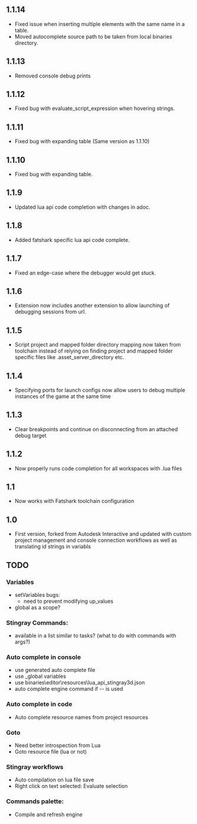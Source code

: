 ## 1.1.14
* Fixed issue when inserting multiple elements with the same name in a table.
* Moved autocomplete source path to be taken from local binaries directory.

## 1.1.13
* Removed console debug prints

## 1.1.12
* Fixed bug with evaluate_script_expression when hovering strings.

## 1.1.11
* Fixed bug with expanding table (Same version as 1.1.10)

## 1.1.10
* Fixed bug with expanding table.

## 1.1.9
* Updated lua api code completion with changes in adoc.

## 1.1.8
* Added fatshark specific lua api code complete.

## 1.1.7
* Fixed an edge-case where the debugger would get stuck.

## 1.1.6
* Extension now includes another extension to allow launching of debugging sessions from url.

## 1.1.5
* Script project and mapped folder directory mapping now taken from toolchain instead of relying on finding project and mapped folder specific files like .asset_server_directory etc.

## 1.1.4
* Specifying ports for launch configs now allow users to debug multiple instances of the game at the same time

## 1.1.3
* Clear breakpoints and continue on disconnecting from an attached debug target

## 1.1.2
* Now properly runs code completion for all workspaces with .lua files

## 1.1
* Now works with Fatshark toolchain configuration

## 1.0
* First version, forked from Autodesk Interactive and updated with custom project management and console connection workflows as well as translating id strings in variabls

## TODO

### Variables
- setVariables bugs:
	- need to prevent modifying up_values
- global as a scope?

### Stingray Commands:
- available in a list similar to tasks? (what to do with commands with args?)

### Auto complete in console
- use generated auto complete file
- use _global variables
- use binaries\editor\resources\lua_api_stingray3d.json
- auto complete engine command if -- is used

### Auto complete in code
- Auto complete resource names from project resources

### Goto
- Need better introspection from Lua
- Goto resource file (lua or not)

### Stingray workflows
- Auto compilation on lua file save
- Right click on text selected: Evaluate selection

### Commands palette:
- Compile and refresh engine
